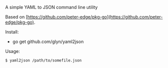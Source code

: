 A simple YAML to JSON command line utility

Based on [https://github.com/peter-edge/pkg-go](https://github.com/peter-edge/pkg-go).

Install:

* go get github.com/glyn/yaml2json

Usage:

```bash
$ yaml2json /path/to/somefile.json

```